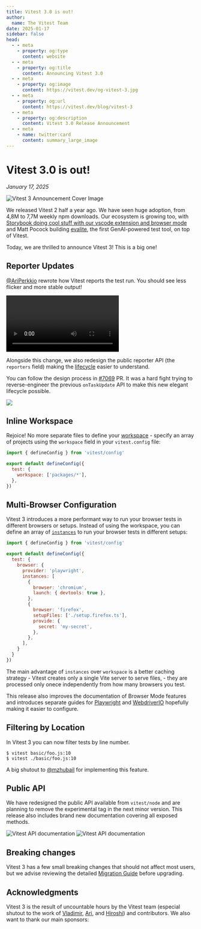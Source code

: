 ```yaml
---
title: Vitest 3.0 is out!
author:
  name: The Vitest Team
date: 2025-01-17
sidebar: false
head:
  - - meta
    - property: og:type
      content: website
  - - meta
    - property: og:title
      content: Announcing Vitest 3.0
  - - meta
    - property: og:image
      content: https://vitest.dev/og-vitest-3.jpg
  - - meta
    - property: og:url
      content: https://vitest.dev/blog/vitest-3
  - - meta
    - property: og:description
      content: Vitest 3.0 Release Announcement
  - - meta
    - name: twitter:card
      content: summary_large_image
---
```


# Vitest 3.0 is out!

_January 17, 2025_

![Vitest 3 Announcement Cover Image](/og-vitest-3.jpg)

We released Vitest 2 half a year ago. We have seen huge adoption, from 4,8M to 7,7M weekly npm downloads. Our ecosystem is growing too, with [Storybook doing cool stuff with our vscode extension and browser mode](https://storybook.js.org/docs/writing-tests/test-addon) and Matt Pocock building [evalite](https://www.evalite.dev/), the first GenAI-powered test tool, on top of Vitest.

Today, we are thrilled to announce Vitest 3! This is a big one!

## Reporter Updates

[@AriPerkkio](https://github.com/ariperkkio) rewrote how Vitest reports the test run. You should see less flicker and more stable output!

<div class="flex align-center justify-center">
  <video controls>
    <source src="/new-reporter.webm" type="video/webm">
  </video>
</div>

Alongside this change, we also redesign the public reporter API (the `reporters` field) making the [lifecycle](/advanced/api/reporter) easier to understand.

You can follow the design process in [#7069](https://github.com/vitest-dev/vitest/pull/7069) PR. It was a hard fight trying to reverse-engineer the previous `onTaskUpdate` API to make this new elegant lifecycle possible.

<div class="flex align-center justify-center">
  <img src="/on-task-update.gif" />
</div>

## Inline Workspace

Rejoice! No more separate files to define your [workspace](/guide/workspace) - specify an array of projects using the `workspace` field in your `vitest.config` file:

```jsx
import { defineConfig } from 'vitest/config'

export default defineConfig({
  test: {
    workspace: ['packages/*'],
  },
})
```

## Multi-Browser Configuration

Vitest 3 introduces a more performant way to run your browser tests in different browsers or setups. Instead of using the workspace, you can define an array of [`instances`](/guide/browser/multiple-setups) to run your browser tests in different setups:

```jsx
import { defineConfig } from 'vitest/config'

export default defineConfig({
  test: {
    browser: {
      provider: 'playwright',
      instances: [
        {
          browser: 'chromium',
          launch: { devtools: true },
        },
        {
          browser: 'firefox',
          setupFiles: ['./setup.firefox.ts'],
          provide: {
            secret: 'my-secret',
          },
        },
      ],
    }
  }
})
```

The main advantage of `instances` over `workspace` is a better caching strategy - Vitest creates only a single Vite server to serve files, - they are processed only onece independently from how many browsers you test.

This release also improves the documentation of Browser Mode features and introduces separate guides for [Playwright](/guide/browser/playwright) and [WebdriverIO](/guide/browser/webdriverio) hopefully making it easier to configure.

## Filtering by Location

In Vitest 3 you can now filter tests by line number.

```
$ vitest basic/foo.js:10
$ vitest ./basic/foo.js:10
```

A big shutout to [@mzhubail](https://github.com/mzhubail) for implementing this feature.

## Public API

We have redesigned the public API available from `vitest/node` and are planning to remove the experimental tag in the next minor version. This release also includes brand new documentation covering all exposed methods.

<img alt="Vitest API documentation" img-light src="/docs-api-light.png">
<img alt="Vitest API documentation" img-dark src="/docs-api-dark.png">

## Breaking changes

Vitest 3 has a few small breaking changes that should not affect most users, but we advise reviewing the detailed [Migration Guide](/guide/migration.html#vitest-3) before upgrading.

## Acknowledgments

Vitest 3 is the result of uncountable hours by the Vitest team (especial shutout to the work of [Vladimir](https://github.com/sheremet-va), [Ari](https://github.com/ariperkkio), and [Hiroshi](https://github.com/ariperkkio)) and contributors. We also want to thank our main sponsors: <!-- list sponsors -->
